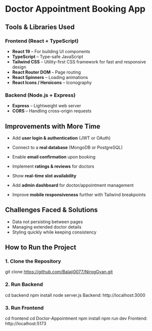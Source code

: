 # Doctor Appointment Booking App

##  Tools & Libraries Used

###  Frontend (React + TypeScript)
- **React 19** – For building UI components
- **TypeScript** – Type-safe JavaScript
- **Tailwind CSS** – Utility-first CSS framework for fast and responsive design
- **React Router DOM** – Page routing
- **React Spinners** – Loading animations
- **React Icons / Heroicons** – Iconography

###  Backend (Node.js + Express)
- **Express** – Lightweight web server
- **CORS** – Handling cross-origin requests
  
##  Improvements with More Time

- Add **user login & authentication** (JWT or OAuth)
- Connect to a **real database** (MongoDB or PostgreSQL)
- Enable **email confirmation** upon booking
- Implement **ratings & reviews** for doctors
- Show **real-time slot availability**
- Add **admin dashboard** for doctor/appointment management
  
- Improve **mobile responsiveness** further with Tailwind breakpoints
  
## Challenges Faced & Solutions
- Data not persisting between pages
- Managing extended doctor details
- Styling quickly while keeping consistency

##  How to Run the Project
### 1. Clone the Repository
git clone https://github.com/Balaji0077/NirogGyan.git

### 2. Run Backend 
cd backend
npm install
node server.js
Backend: http://localhost:3000

### 3. Run Frontend
cd frontend
cd Doctor-Appointment
npm install
npm run dev
Frontend: http://localhost:5173

